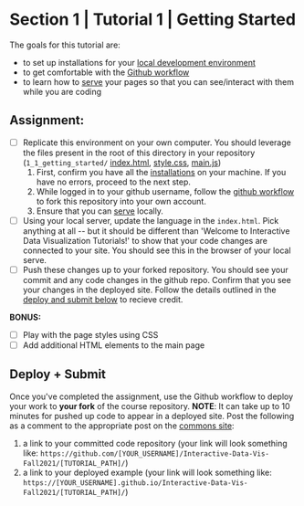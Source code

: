 # Section 1 | Tutorial 1 | Getting Started

The goals for this tutorial are:

- to set up installations for your [local development environment](./1_INSTALL.md)
- to get comfortable with the [Github workflow](./2_GIT_SETUP.md)
- to learn how to [serve](./3_BASIC_SERVER.md) your pages so that you can see/interact with them while you are coding

## Assignment:

- [ ] Replicate this environment on your own computer. You should leverage the files present in the root of this directory in your repository (`1_1_getting_started/` [index.html](index.html), [style.css](style.css), [main.js](main.js))
   1. First, confirm you have all the [installations](./1_INSTALL.md) on your machine. If you have no errors, proceed to the next step.
   2. While logged in to your github username, follow the [github workflow](./2_GIT_SETUP.md) to fork this repository into your own account.
   3. Ensure that you can [serve](./3_BASIC_SERVER.md) locally.
- [ ] Using your local server, update the language in the `index.html`. Pick anything at all -- but it should be different than 'Welcome to Interactive Data Visualization Tutorials!' to show that your code changes are connected to your site. You should see this in the browser of your local serve.
- [ ] Push these changes up to your forked repository. You should see your commit and any code changes in the github repo. Confirm that you see your changes in the deployed site. Follow the details outlined in the [deploy and submit below](#deploy--submit) to recieve credit.

**BONUS:**

- [ ] Play with the page styles using CSS
- [ ] Add additional HTML elements to the main page

## Deploy + Submit

Once you've completed the assignment, use the Github workflow to deploy your work to **your fork** of the course repository. **NOTE**: It can take up to 10 minutes for pushed up code to appear in a deployed site. Post the following as a comment to the appropriate post on the [commons site](https://interactivedataviz2022sp.commons.gc.cuny.edu/):
1. a link to your committed code repository (your link will look something like: `https://github.com/[YOUR_USERNAME]/Interactive-Data-Vis-Fall2021/[TUTORIAL_PATH]/`)
2. a link to your deployed example (your link will look something like: `https://[YOUR_USERNAME].github.io/Interactive-Data-Vis-Fall2021/[TUTORIAL_PATH]/`)


